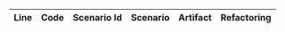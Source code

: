 | Line | Code | Scenario Id | Scenario | Artifact | Refactoring |
| :-: | :- | :-: | :- | :- | :- | 

